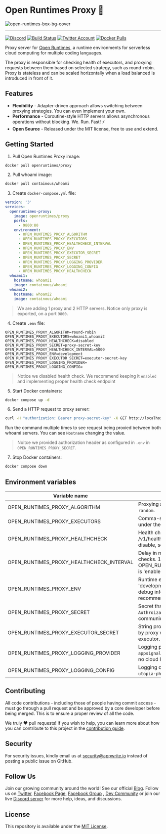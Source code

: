 # Open Runtimes Proxy 🚦

![open-runtimes-box-bg-cover](https://user-images.githubusercontent.com/1297371/151676246-0e18f694-dfd7-4bab-b64b-f590fec76ef1.png)

---

[![Discord](https://img.shields.io/discord/937092945713172480?label=discord&style=flat-square)](https://discord.gg/mkZcevnxuf)
[![Build Status](https://github.com/open-runtimes/proxy/actions/workflows/tests.yml/badge.svg)](https://github.com/open-runtimes/proxy/actions/workflows/tests.yml)
[![Twitter Account](https://img.shields.io/twitter/follow/appwrite?color=00acee&label=twitter&style=flat-square)](https://twitter.com/appwrite)
[![Docker Pulls](https://img.shields.io/docker/pulls/openruntimes/proxy?color=f02e65&style=flat-square)](https://hub.docker.com/r/openruntimes/proxy)

Proxy server for [Open Runtimes](https://github.com/open-runtimes/open-runtimes), a runtime environments for serverless cloud computing for multiple coding languages.

The proxy is responsible for checking health of executors, and proxying requests between them based on selected strategy, such as round-robin. Proxy is stateless and can be scaled horizontally when a load balanced is introduced in front of it.

## Features

* **Flexibility** - Adapter-driven approach allows switching between proxying strategies. You can even implement your own.
* **Performance** - Coroutine-style HTTP servers allows asynchronous operations without blocking. We. Run. Fast! ⚡
* **Open Source** - Released under the MIT license, free to use and extend.

## Getting Started

1. Pull Open Runtimes Proxy image:

```bash
docker pull openruntimes/proxy
```

2. Pull whoami image:

```bash
docker pull containous/whoami
```

3. Create `docker-compose.yml` file:

```yml
version: '3'
services:
  openruntimes-proxy:
    image: openruntimes/proxy
    ports:
      - 9800:80
    environment:
      - OPEN_RUNTIMES_PROXY_ALGORITHM
      - OPEN_RUNTIMES_PROXY_EXECUTORS
      - OPEN_RUNTIMES_PROXY_HEALTHCHECK_INTERVAL
      - OPEN_RUNTIMES_PROXY_ENV
      - OPEN_RUNTIMES_PROXY_EXECUTOR_SECRET
      - OPEN_RUNTIMES_PROXY_SECRET
      - OPEN_RUNTIMES_PROXY_LOGGING_PROVIDER
      - OPEN_RUNTIMES_PROXY_LOGGING_CONFIG
      - OPEN_RUNTIMES_PROXY_HEALTHCHECK
  whoami1:
    hostname: whoami1
    image: containous/whoami
  whoami2:
    hostname: whoami2
    image: containous/whoami
```

> We are adding 1 proxy and 2 HTTP servers. Notice only proxy is exported, on a port `9800`.

4. Create `.env` file:

```
OPEN_RUNTIMES_PROXY_ALGORITHM=round-robin
OPEN_RUNTIMES_PROXY_EXECUTORS=whoami1,whoami2
OPEN_RUNTIMES_PROXY_HEALTHCHECK=disabled
OPEN_RUNTIMES_PROXY_SECRET=proxy-secret-key
OPEN_RUNTIMES_PROXY_HEALTHCHECK_INTERVAL=5000
OPEN_RUNTIMES_PROXY_ENV=development
OPEN_RUNTIMES_PROXY_EXECUTOR_SECRET=executor-secret-key
OPEN_RUNTIMES_PROXY_LOGGING_PROVIDER=
OPEN_RUNTIMES_PROXY_LOGGING_CONFIG=
```

> Notice we disabled health check. We recommend keeping it `enabled` and implementing proper health check endpoint

5. Start Docker containers:

```bash
docker compose up -d
```

6. Send a HTTP request to proxy server:

```bash
curl -H "authorization: Bearer proxy-secret-key" -X GET http://localhost:9800/
```

Run the command multiple times to see request being proxied between both whoami servers. You can see `Hostname` changing the value.

> Noitce we provided authorization header as configured in `.env` in `OPEN_RUNTIMES_PROXY_SECRET`.

7. Stop Docker containers:

```bash
docker compose down
```

## Environment variables

| Variable name                            | Description                                                                                                                               |
|------------------------------------------|-------------------------------------------------------------------------------------------------------------------------------------------|
| OPEN_RUNTIMES_PROXY_ALGORITHM            | Proxying algorithm. Supports `round-robin`, `random`.                                                                                     |
| OPEN_RUNTIMES_PROXY_EXECUTORS            | Comma-separated hostnames of servers under the proxy.                                                                                     |
| OPEN_RUNTIMES_PROXY_HEALTHCHECK          | Health check by HTTP request to /v1/health. 'enabled' by default. To disable, set to 'disabled'.                                          |
| OPEN_RUNTIMES_PROXY_HEALTHCHECK_INTERVAL | Delay in milliseconds between health checks. 10000 by default. Only relevant if OPEN_RUNTIMES_PROXY_HEALTHCHECK is 'enabled'.             |
| OPEN_RUNTIMES_PROXY_ENV                  | Runtime environment. 'production' or 'development'. Development may expose debug information and is not recommended on production server. |
| OPEN_RUNTIMES_PROXY_SECRET               | Secret that needs to be provided in `Authroization` header when communicating with the to proxy.                                          |
| OPEN_RUNTIMES_PROXY_EXECUTOR_SECRET      | String provided as `authorization` header by proxy when sending request to executor.                                                      |
| OPEN_RUNTIMES_PROXY_LOGGING_PROVIDER     | Logging provider. Supports `sentry`, `appsignal`, `raygun`, `logowl`. Leave empty for no cloud logging.                                   |
| OPEN_RUNTIMES_PROXY_LOGGING_CONFIG       | Logging configuration as requested by `utopia-php/logger`.                                                                                |

## Contributing

All code contributions - including those of people having commit access - must go through a pull request and be approved by a core developer before being merged. This is to ensure a proper review of all the code.

We truly ❤️ pull requests! If you wish to help, you can learn more about how you can contribute to this project in the [contribution guide](CONTRIBUTING.md).

## Security

For security issues, kindly email us at [security@appwrite.io](mailto:security@appwrite.io) instead of posting a public issue on GitHub.

## Follow Us

Join our growing community around the world! See our official [Blog](https://medium.com/appwrite-io). Follow us on [Twitter](https://twitter.com/appwrite), [Facebook Page](https://www.facebook.com/appwrite.io), [Facebook Group](https://www.facebook.com/groups/appwrite.developers/) , [Dev Community](https://dev.to/appwrite) or join our live [Discord server](https://discord.gg/mkZcevnxuf) for more help, ideas, and discussions.

## License

This repository is available under the [MIT License](./LICENSE).
